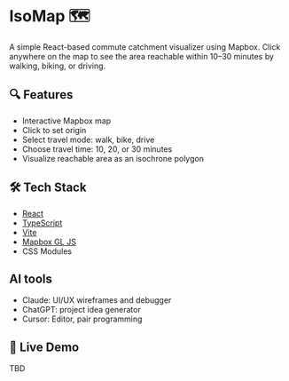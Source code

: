 # IsoMap 🗺️

A simple React-based commute catchment visualizer using Mapbox. Click anywhere on the map to see the area reachable within 10–30 minutes by walking, biking, or driving.

## 🔍 Features

- Interactive Mapbox map
- Click to set origin
- Select travel mode: walk, bike, drive
- Choose travel time: 10, 20, or 30 minutes
- Visualize reachable area as an isochrone polygon

## 🛠️ Tech Stack

- [React](https://reactjs.org/)
- [TypeScript](https://www.typescriptlang.org/)
- [Vite](https://vitejs.dev/)
- [Mapbox GL JS](https://docs.mapbox.com/mapbox-gl-js/)
- CSS Modules

## AI tools

- Claude: UI/UX wireframes and debugger
- ChatGPT: project idea generator
- Cursor: Editor, pair programming

## 🚀 Live Demo

TBD
